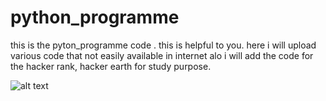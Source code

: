 # python_programme
this is the pyton_programme code . this is helpful to you. here i will upload various code that not easily available in internet alo i will add the code
for the hacker rank, hacker earth for study purpose.

![alt text](https://upload.wikimedia.org/wikipedia/commons/thumb/c/c3/Python-logo-notext.svg/768px-Python-logo-notext.svg.png)
